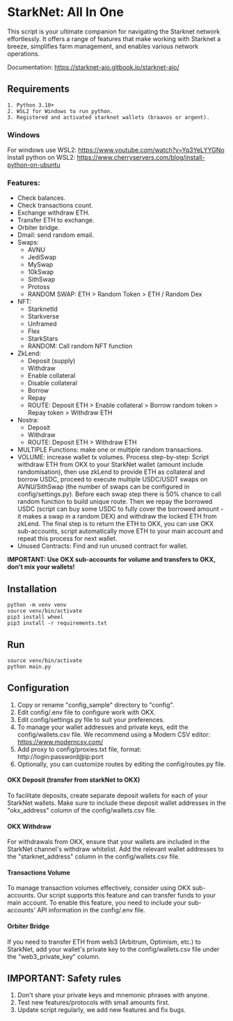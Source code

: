 # StarkNet: All In One

This script is your ultimate companion for navigating the Starknet network effortlessly.
It offers a range of features that make working with Starknet a breeze, simplifies farm management,
and enables various network operations.

Documentation: https://starknet-aio.gitbook.io/starknet-aio/

## Requirements

```
1. Python 3.10+
2. WSL2 for Windows to run python.
3. Registered and activated starknet wallets (braavos or argent).
```

### Windows

For windows use WSL2: https://www.youtube.com/watch?v=Yq3YeLYYGNo
Install python on WSL2: https://www.cherryservers.com/blog/install-python-on-ubuntu

### Features:

- Check balances.
- Check transactions count.
- Exchange withdraw ETH.
- Transfer ETH to exchange.
- Orbiter bridge.
- Dmail: send random email.
- Swaps:
    - AVNU
    - JediSwap
    - MySwap
    - 10kSwap
    - SithSwap
    - Protoss
    - RANDOM SWAP: ETH > Random Token > ETH / Random Dex
- NFT:
    - StarknetId
    - Starkverse
    - Unframed
    - Flex
    - StarkStars
    - RANDOM: Call random NFT function
- ZkLend:
    - Deposit (supply)
    - Withdraw
    - Enable collateral
    - Disable collateral
    - Borrow
    - Repay
    - ROUTE: Deposit ETH > Enable collateral > Borrow random token > Repay token > Withdraw ETH
- Nostra:
    - Deposit
    - Withdraw
    - ROUTE: Deposit ETH > Withdraw ETH
- MULTIPLE Functions: make one or multiple random transactions.
- VOLUME: increase wallet tx volumes. Process step-by-step:
  Script withdraw ETH from OKX to your StarkNet wallet (amount include randomisation), then use zkLend to provide ETH as collateral and
  borrow USDC,
  proceed to execute multiple USDC/USDT swaps on AVNU/SithSwap (the number of swaps can be configured in config/settings.py).
  Before each swap step there is 50% chance to call random function to build unique route.
  Then we repay the borrowed USDC (script can buy some USDC to fully cover the borrowed amount - it makes a swap in a random DEX)
  and withdraw the locked ETH from zkLend. The final step is to return the ETH to OKX,
  you can use OKX sub-accounts, script automatically move ETH to your main account and repeat this process for next wallet.
- Unused Contracts: Find and run unused contract for wallet.

**IMPORTANT: Use OKX sub-accounts for volume and transfers to OKX, don't mix your wallets!**

## Installation

```
python -m venv venv
source venv/bin/activate
pip3 install wheel
pip3 install -r requirements.txt
```

## Run

```
source venv/bin/activate
python main.py
```

## Configuration

1. Copy or rename "config_sample" directory to "config".
2. Edit config/.env file to configure work with OKX.
3. Edit config/settings.py file to suit your preferences.
4. To manage your wallet addresses and private keys, edit the config/wallets.csv file.
   We recommend using a Modern CSV editor: https://www.moderncsv.com/
5. Add proxy to config/proxies.txt file, format: http://login:password@ip:port
6. Optionally, you can customize routes by editing the config/routes.py file.

#### OKX Deposit (transfer from starkNet to OKX)

To facilitate deposits, create separate deposit wallets for each of your StarkNet wallets.
Make sure to include these deposit wallet addresses in the "okx_address" column of the config/wallets.csv file.

#### OKX Withdraw

For withdrawals from OKX, ensure that your wallets are included in the StarkNet channel's withdraw whitelist.
Add the relevant wallet addresses to the "starknet_address" column in the config/wallets.csv file.

#### Transactions Volume

To manage transaction volumes effectively, consider using OKX sub-accounts.
Our script supports this feature and can transfer funds to your main account.
To enable this feature, you need to include your sub-accounts' API information in the config/.env file.

#### Orbiter Bridge

If you need to transfer ETH from web3 (Arbitrum, Optimism, etc.) to StarkNet,
add your wallet's private key to the config/wallets.csv file under the "web3_private_key" column.

## IMPORTANT: Safety rules

1. Don't share your private keys and mnemonic phrases with anyone.
2. Test new features/protocols with small amounts first.
3. Update script regularly, we add new features and fix bugs.